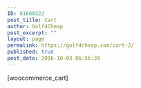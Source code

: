 ```yaml
---
ID: 81660222
post_title: Cart
author: Golf4Cheap
post_excerpt: ""
layout: page
permalink: https://golf4cheap.com/cart-2/
published: true
post_date: 2016-10-03 06:56:39
---
```

[woocommerce_cart]